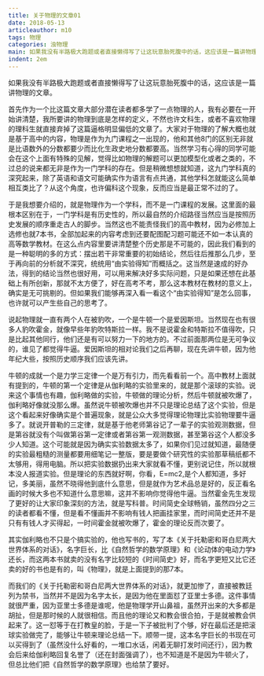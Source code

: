 ```yaml
---
title: 关于物理的文章01
date: 2018-05-13
articleauthor: m10
tags: 物理
categories: 浊物理
main: 如果我没有半路极大跑题或者直接懒得写了让这玩意胎死腹中的话，这应该是一篇讲物理的文章。
indent: 2em
---
```

如果我没有半路极大跑题或者直接懒得写了让这玩意胎死腹中的话，这应该是一篇讲物理的文章。


首先作为一个比这篇文章大部分潜在读者都多学了一点物理的人，我有必要在一开始讲清楚，我所要讲的物理到底是怎样的定义，不然也许文科生，或者不喜欢物理的理科生就直接弃掉了这篇逼格明显偏低的文章了。大家对于物理的了解大概也就是基于高中的内容，物理是作为九门课程之一出现的，他和其他8门的区别无非就是比语数外的分数都要少而比化生政史地分数都要高。当然学习有心得的同学可能会在这个上面有特殊的见解，觉得比如物理的解题可以更加模型化或者之类的，不过总的说来都无非是作为一门学科的存在。但是稍微想想就知道，这九门学科真的深究起来，除了英语和语文可能确实作为语言有点共通，其他学科怎就能这么简单相互类比了？从这个角度，也许偏科这个现象，反而应当是最正常不过的了。


于是我想要介绍的，就是物理作为一个学科，而不是一门课程的发展。这里面的最根本区别在于，一门学科是有历史性的，所以最自然的介绍路径当然应当是按照历史发展的顺序重走古人的脚步。当然这也不能责怪我们的高中教材，因为必修加上选修也就7本书，全部加起来的内容考虑到还要配图配习题可能还不如一本认真的高等数学教材。在这么点内容里要讲清楚整个历史那是不可能的，因此我们看到的是一种聪明的多的方式：摆出若干非常重要的初始结论，然后往后推那么几步，至于再向前的分析就不深究，统统用“由实验得知”而概括之。这当然是速成的好办法，得到的结论当然也很好用，可以用来解决好多实际问题，只是如果还想在此基础上有所创新，那就不太方便了，好在高考不考，那么这本教材在教材的意义上，确实是无可挑剔的。但如果我们能够再深入看一看这个“由实验得知”是怎么回事，也许就可以产生些自己的思考了。


说起物理就一直有两个人在被豹吹，一个是牛顿一个是爱因斯坦。当然现在也有很多人豹吹霍金，就像早些年豹吹特斯拉一样。我不是说霍金和特斯拉不值得吹，只是比起其他同行，他们还是有可以努力一下的地方的。不过前面那两位是无可争议的，谁见了都觉得牛逼。爱因斯坦的相对论我们之后再聊，现在先讲牛顿，因为他年纪大些，按照历史顺序我们应该先讲。


牛顿的成就一个是力学三定律一个是万有引力，而先看看前一个。高中教材上面就有提到的，牛顿的第一个定律是从伽利略的实验里来的，就是那个滚球的实验。说来这个事情也有趣，伽利略做的实验，牛顿做的理论分析，然后牛顿就被吹爆了，伽利略好像就没那么爆。虽然说牛顿被吹爆也并不只是理论总结了这个实验，但是这个看起来好像确实是个普遍现象，就是公众大多觉得理论物理比实验物理要牛逼多了。就说开普勒的三定律，就是基于他老师第谷记了一辈子的实验观测数据，但是第谷就没有个叫做第谷第一定律或者第谷第一观测数据，甚至第谷这个人都没多少人知道。这个可能就是因为确实实验数据太多了，如果你们见过就知道，最随便的实验最粗糙的测量都要用细笔记一整版，要是要做个研究性的实验那草稿纸都不太够用，得用电脑。所以把实验数据扔出来大家就看不懂，更别说记住，所以就根本没人报道实验。但是理论的东西就好啊，你看，E=mc2,是个人都知道，多好记，多美丽，虽然不晓得他到底什么意思，但是就作为艺术品总是好的，反正看名画的时候大多也不知道什么意思嘛，这并不影响你觉得他牛逼。当然霍金先生发现了更好的让大家印象深刻的方法，就是写科普。时间简史全球畅销，虽然四分之三的读者都看不懂，但是看不懂画并不影响有钱人把画挂家里，而时间简史还并不是只有有钱人才买得起，一时间霍金就被吹爆了，霍金的理论反而次要了。


其实伽利略也不只是个搞实验的，他也写书的，写了本《关于托勒密和哥白尼两大世界体系的对话》，名字巨长，比《自然哲学的数学原理》和《论动体的电动力学》还长，而这两本书就卖的没有名字比较短的《时间简史》好，而名字更短又比它还卖的好的书也是有的，叫《物理》，就是上面提到的那7本。


而我们的《关于托勒密和哥白尼两大世界体系的对话》，就更加惨了，直接被教廷列为禁书，当然并不是因为名字太长，是因为他在里面怼了亚里士多德。这件事情就很严重，因为亚里士多德是谁呢，他是物理学开山鼻祖，虽然开出来的大多都是胡扯，但是那时候的人就很相信。而且他的理论又和教会很合拍，于是就被教会供起来了。这一怼等于在打教皇的脸，于是一下子被批判了个够，好在最后还是把滚球实验做完了，能够让牛顿来理论总结一下。顺带一提，这本名字巨长的书现在可以买得到了（虽然没什么好看的，一堆口水话，闲着无聊打发时间还行），因为教会后来给伽利略回复名誉了（还在封面强调了），也不知道是不是因为牛顿火了，但总比他们把《自然哲学的数学原理》也给禁了要好。
